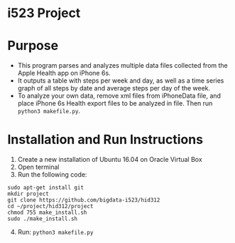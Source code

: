 # i523 Project

# Purpose

* This program parses and analyzes multiple data files collected from the Apple Health app on iPhone 6s.
* It outputs a table with steps per week and day, as well as a time series graph of all steps by date and average steps per day of the week.
* To analyze your own data, remove xml files from iPhoneData file, and place iPhone 6s Health export files to be analyzed in file. Then run `python3 makefile.py`.

# Installation and Run Instructions

1. Create a new installation of Ubuntu 16.04 on Oracle Virtual Box
2. Open terminal
3. Run the following code:
  ~~~~
  sudo apt-get install git
  mkdir project
  git clone https://github.com/bigdata-i523/hid312
  cd ~/project/hid312/project
  chmod 755 make_install.sh
  sudo ./make_install.sh
  ~~~~
4. Run: `python3 makefile.py`

# 
